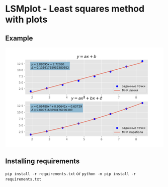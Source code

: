 # LSMplot - Least squares method with plots
## Example
![Example](/example.png)
## Installing requirements
`pip install -r requirements.txt`
or
`python -m pip install -r requirements.txt`